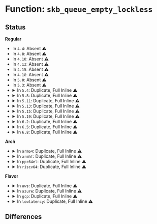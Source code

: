 # Function: <code>skb_queue_empty_lockless</code>

## Status
<b>Regular</b>
<ul>
<li>
In <code>4.4</code>: Absent ⚠️
</li>
<li>
In <code>4.8</code>: Absent ⚠️
</li>
<li>
In <code>4.10</code>: Absent ⚠️
</li>
<li>
In <code>4.13</code>: Absent ⚠️
</li>
<li>
In <code>4.15</code>: Absent ⚠️
</li>
<li>
In <code>4.18</code>: Absent ⚠️
</li>
<li>
In <code>5.0</code>: Absent ⚠️
</li>
<li>
In <code>5.3</code>: Absent ⚠️
</li>
<li>
<details>
<summary>In <code>5.4</code>: Duplicate, Full Inline ⚠️</summary>

**Collision:** Static Duplication

**Inline:** Full

**Transformation:** False

**Instances:**

```
In net/core/sock.c (ffffffff81912455)
Location: include/linux/skbuff.h:1507
Inline: True
Inline callers:
  - net/core/sock.c:sk_busy_loop_end
```
```
In net/core/datagram.c (ffffffff81921ec5)
Location: include/linux/skbuff.h:1507
Inline: True
Inline callers:
  - net/core/datagram.c:datagram_poll
  - net/core/datagram.c:datagram_poll
```
```
In net/ipv4/tcp.c (ffffffff819c059f)
Location: include/linux/skbuff.h:1507
Inline: True
Inline callers:
  - net/ipv4/tcp.c:tcp_recvmsg
  - net/ipv4/tcp.c:tcp_poll
```
```
In net/ipv4/udp.c (ffffffff819e7ec0)
Location: include/linux/skbuff.h:1507
Inline: True
Inline callers:
  - net/ipv4/udp.c:udp_poll
  - net/ipv4/udp.c:__skb_recv_udp
  - net/ipv4/udp.c:__skb_recv_udp
  - net/ipv4/udp.c:first_packet_length
```
```
In net/unix/af_unix.c (ffffffff81a31330)
Location: include/linux/skbuff.h:1507
Inline: True
Inline callers:
  - net/unix/af_unix.c:unix_dgram_poll
  - net/unix/af_unix.c:unix_dgram_poll
  - net/unix/af_unix.c:unix_poll
```
</details>
</li>
<li>
<details>
<summary>In <code>5.8</code>: Duplicate, Full Inline ⚠️</summary>

**Collision:** Static Duplication

**Inline:** Full

**Transformation:** False

**Instances:**

```
In net/core/sock.c (ffffffff819e42d5)
Location: include/linux/skbuff.h:1518
Inline: True
Inline callers:
  - net/core/sock.c:sk_busy_loop_end
```
```
In net/core/datagram.c (ffffffff819f5105)
Location: include/linux/skbuff.h:1518
Inline: True
Inline callers:
  - net/core/datagram.c:datagram_poll
  - net/core/datagram.c:datagram_poll
```
```
In net/ipv4/tcp.c (ffffffff81aab612)
Location: include/linux/skbuff.h:1518
Inline: True
Inline callers:
  - net/ipv4/tcp.c:tcp_recvmsg
  - net/ipv4/tcp.c:tcp_poll
```
```
In net/ipv4/udp.c (ffffffff81ad4e30)
Location: include/linux/skbuff.h:1518
Inline: True
Inline callers:
  - net/ipv4/udp.c:udp_poll
  - net/ipv4/udp.c:__skb_recv_udp
  - net/ipv4/udp.c:__skb_recv_udp
  - net/ipv4/udp.c:first_packet_length
```
```
In net/unix/af_unix.c (ffffffff81b252ec)
Location: include/linux/skbuff.h:1518
Inline: True
Inline callers:
  - net/unix/af_unix.c:unix_dgram_poll
  - net/unix/af_unix.c:unix_dgram_poll
  - net/unix/af_unix.c:unix_poll
```
</details>
</li>
<li>
<details>
<summary>In <code>5.11</code>: Duplicate, Full Inline ⚠️</summary>

**Collision:** Static Duplication

**Inline:** Full

**Transformation:** False

**Instances:**

```
In net/core/sock.c (ffffffff819e3b55)
Location: include/linux/skbuff.h:1539
Inline: True
Inline callers:
  - net/core/sock.c:sk_busy_loop_end
```
```
In net/core/datagram.c (ffffffff819f4b35)
Location: include/linux/skbuff.h:1539
Inline: True
Inline callers:
  - net/core/datagram.c:datagram_poll
  - net/core/datagram.c:datagram_poll
```
```
In net/core/dev.c (ffffffff81a047ce)
Location: include/linux/skbuff.h:1539
Inline: True
Inline callers:
  - net/core/dev.c:flush_all_backlogs
```
```
In net/netlink/af_netlink.c (ffffffff81a81224)
Location: include/linux/skbuff.h:1539
Inline: True
Inline callers:
  - net/netlink/af_netlink.c:netlink_recvmsg
```
```
In net/ipv4/tcp.c (ffffffff81ab6af2)
Location: include/linux/skbuff.h:1539
Inline: True
Inline callers:
  - net/ipv4/tcp.c:tcp_recvmsg
  - net/ipv4/tcp.c:tcp_poll
```
```
In net/ipv4/udp.c (ffffffff81ae1370)
Location: include/linux/skbuff.h:1539
Inline: True
Inline callers:
  - net/ipv4/udp.c:udp_poll
  - net/ipv4/udp.c:__skb_recv_udp
  - net/ipv4/udp.c:__skb_recv_udp
  - net/ipv4/udp.c:first_packet_length
```
```
In net/unix/af_unix.c (ffffffff81b33e5c)
Location: include/linux/skbuff.h:1539
Inline: True
Inline callers:
  - net/unix/af_unix.c:unix_dgram_poll
  - net/unix/af_unix.c:unix_dgram_poll
  - net/unix/af_unix.c:unix_poll
```
```
In net/mptcp/protocol.c (ffffffff81bbe0ed)
Location: include/linux/skbuff.h:1539
Inline: True
Inline callers:
  - net/mptcp/protocol.c:mptcp_recvmsg
  - net/mptcp/protocol.c:mptcp_recvmsg
  - net/mptcp/protocol.c:__mptcp_move_skbs
```
</details>
</li>
<li>
<details>
<summary>In <code>5.13</code>: Duplicate, Full Inline ⚠️</summary>

**Collision:** Static Duplication

**Inline:** Full

**Transformation:** False

**Instances:**

```
In net/core/sock.c (ffffffff819c9be5)
Location: include/linux/skbuff.h:1555
Inline: True
Inline callers:
  - net/core/sock.c:sk_busy_loop_end
```
```
In net/core/datagram.c (ffffffff819dacc5)
Location: include/linux/skbuff.h:1555
Inline: True
Inline callers:
  - net/core/datagram.c:datagram_poll
  - net/core/datagram.c:datagram_poll
```
```
In net/core/dev.c (ffffffff819ebfe5)
Location: include/linux/skbuff.h:1555
Inline: True
Inline callers:
  - net/core/dev.c:flush_all_backlogs
```
```
In net/netlink/af_netlink.c (ffffffff81a6999d)
Location: include/linux/skbuff.h:1555
Inline: True
Inline callers:
  - net/netlink/af_netlink.c:netlink_recvmsg
```
```
In net/ipv4/tcp.c (ffffffff81aa1cb4)
Location: include/linux/skbuff.h:1555
Inline: True
Inline callers:
  - net/ipv4/tcp.c:tcp_recvmsg
  - net/ipv4/tcp.c:tcp_poll
```
```
In net/ipv4/udp.c (ffffffff81acd2d0)
Location: include/linux/skbuff.h:1555
Inline: True
Inline callers:
  - net/ipv4/udp.c:udp_poll
  - net/ipv4/udp.c:__skb_recv_udp
  - net/ipv4/udp.c:__skb_recv_udp
  - net/ipv4/udp.c:first_packet_length
```
```
In net/unix/af_unix.c (ffffffff81b2180c)
Location: include/linux/skbuff.h:1555
Inline: True
Inline callers:
  - net/unix/af_unix.c:unix_dgram_poll
  - net/unix/af_unix.c:unix_dgram_poll
  - net/unix/af_unix.c:unix_poll
```
```
In net/mptcp/protocol.c (ffffffff81bb0377)
Location: include/linux/skbuff.h:1555
Inline: True
Inline callers:
  - net/mptcp/protocol.c:mptcp_worker
  - net/mptcp/protocol.c:mptcp_recvmsg
  - net/mptcp/protocol.c:mptcp_recvmsg
  - net/mptcp/protocol.c:__mptcp_move_skbs
```
</details>
</li>
<li>
<details>
<summary>In <code>5.15</code>: Duplicate, Full Inline ⚠️</summary>

**Collision:** Static Duplication

**Inline:** Full

**Transformation:** False

**Instances:**

```
In net/core/sock.c (ffffffff81a79085)
Location: include/linux/skbuff.h:1568
Inline: True
Inline callers:
  - net/core/sock.c:sk_busy_loop_end
```
```
In net/core/datagram.c (ffffffff81a8b345)
Location: include/linux/skbuff.h:1568
Inline: True
Inline callers:
  - net/core/datagram.c:datagram_poll
  - net/core/datagram.c:datagram_poll
```
```
In net/core/dev.c (ffffffff81a9cf92)
Location: include/linux/skbuff.h:1568
Inline: True
Inline callers:
  - net/core/dev.c:flush_all_backlogs
```
```
In net/netlink/af_netlink.c (ffffffff81b22f5a)
Location: include/linux/skbuff.h:1568
Inline: True
Inline callers:
  - net/netlink/af_netlink.c:netlink_recvmsg
```
```
In net/ipv4/tcp.c (ffffffff81b5e7c4)
Location: include/linux/skbuff.h:1568
Inline: True
Inline callers:
  - net/ipv4/tcp.c:tcp_recvmsg
  - net/ipv4/tcp.c:tcp_poll
```
```
In net/ipv4/udp.c (ffffffff81b8bc54)
Location: include/linux/skbuff.h:1568
Inline: True
Inline callers:
  - net/ipv4/udp.c:udp_poll
  - net/ipv4/udp.c:__skb_recv_udp
  - net/ipv4/udp.c:__skb_recv_udp
  - net/ipv4/udp.c:first_packet_length
```
```
In net/unix/af_unix.c (ffffffff81be6b5c)
Location: include/linux/skbuff.h:1568
Inline: True
Inline callers:
  - net/unix/af_unix.c:unix_dgram_poll
  - net/unix/af_unix.c:unix_dgram_poll
  - net/unix/af_unix.c:unix_poll
```
```
In net/mptcp/protocol.c (ffffffff81c77b45)
Location: include/linux/skbuff.h:1568
Inline: True
Inline callers:
  - net/mptcp/protocol.c:mptcp_poll
  - net/mptcp/protocol.c:mptcp_poll
  - net/mptcp/protocol.c:mptcp_worker
  - net/mptcp/protocol.c:mptcp_recvmsg
  - net/mptcp/protocol.c:__mptcp_move_skbs
```
</details>
</li>
<li>
<details>
<summary>In <code>5.19</code>: Duplicate, Full Inline ⚠️</summary>

**Collision:** Static Duplication

**Inline:** Full

**Transformation:** False

**Instances:**

```
In net/core/sock.c (ffffffff81becd75)
Location: include/linux/skbuff.h:1917
Inline: True
Inline callers:
  - net/core/sock.c:sk_busy_loop_end
```
```
In net/core/datagram.c (ffffffff81c005f6)
Location: include/linux/skbuff.h:1917
Inline: True
Inline callers:
  - net/core/datagram.c:datagram_poll
  - net/core/datagram.c:datagram_poll
```
```
In net/core/dev.c (ffffffff81c0f703)
Location: include/linux/skbuff.h:1917
Inline: True
Inline callers:
  - net/core/dev.c:flush_all_backlogs
```
```
In net/core/neighbour.c (ffffffff81c2737c)
Location: include/linux/skbuff.h:1917
Inline: True
```
```
In net/netlink/af_netlink.c (ffffffff81cabb37)
Location: include/linux/skbuff.h:1917
Inline: True
Inline callers:
  - net/netlink/af_netlink.c:netlink_recvmsg
```
```
In net/ipv4/tcp.c (ffffffff81ced1b8)
Location: include/linux/skbuff.h:1917
Inline: True
Inline callers:
  - net/ipv4/tcp.c:tcp_recvmsg
  - net/ipv4/tcp.c:tcp_poll
```
```
In net/ipv4/udp.c (ffffffff81d1a774)
Location: include/linux/skbuff.h:1917
Inline: True
Inline callers:
  - net/ipv4/udp.c:udp_poll
  - net/ipv4/udp.c:__skb_recv_udp
  - net/ipv4/udp.c:__skb_recv_udp
  - net/ipv4/udp.c:first_packet_length
```
```
In net/unix/af_unix.c (ffffffff81d7d53f)
Location: include/linux/skbuff.h:1917
Inline: True
Inline callers:
  - net/unix/af_unix.c:unix_dgram_poll
  - net/unix/af_unix.c:unix_dgram_poll
  - net/unix/af_unix.c:unix_poll
```
```
In net/mptcp/protocol.c (ffffffff81e1d006)
Location: include/linux/skbuff.h:1917
Inline: True
Inline callers:
  - net/mptcp/protocol.c:mptcp_poll
  - net/mptcp/protocol.c:mptcp_poll
  - net/mptcp/protocol.c:mptcp_worker
  - net/mptcp/protocol.c:mptcp_recvmsg
  - net/mptcp/protocol.c:__mptcp_move_skbs
```
</details>
</li>
<li>
<details>
<summary>In <code>6.2</code>: Duplicate, Full Inline ⚠️</summary>

**Collision:** Static Duplication

**Inline:** Full

**Transformation:** False

**Instances:**

```
In net/core/sock.c (ffffffff81d992f5)
Location: include/linux/skbuff.h:1775
Inline: True
Inline callers:
  - net/core/sock.c:sk_busy_loop_end
```
```
In net/core/datagram.c (ffffffff81dafdf6)
Location: include/linux/skbuff.h:1775
Inline: True
Inline callers:
  - net/core/datagram.c:datagram_poll
  - net/core/datagram.c:datagram_poll
```
```
In net/core/dev.c (ffffffff81dc2075)
Location: include/linux/skbuff.h:1775
Inline: True
Inline callers:
  - net/core/dev.c:flush_all_backlogs
```
```
In net/core/neighbour.c (ffffffff81dd9ed8)
Location: include/linux/skbuff.h:1775
Inline: True
```
```
In net/netlink/af_netlink.c (ffffffff81e68957)
Location: include/linux/skbuff.h:1775
Inline: True
Inline callers:
  - net/netlink/af_netlink.c:netlink_recvmsg
```
```
In net/ipv4/tcp.c (ffffffff81eb10e4)
Location: include/linux/skbuff.h:1775
Inline: True
Inline callers:
  - net/ipv4/tcp.c:tcp_recvmsg
  - net/ipv4/tcp.c:tcp_poll
```
```
In net/ipv4/udp.c (ffffffff81ee1494)
Location: include/linux/skbuff.h:1775
Inline: True
Inline callers:
  - net/ipv4/udp.c:udp_poll
  - net/ipv4/udp.c:__skb_recv_udp
  - net/ipv4/udp.c:__skb_recv_udp
  - net/ipv4/udp.c:first_packet_length
```
```
In net/unix/af_unix.c (ffffffff81f4ad4f)
Location: include/linux/skbuff.h:1775
Inline: True
Inline callers:
  - net/unix/af_unix.c:unix_dgram_poll
  - net/unix/af_unix.c:unix_dgram_poll
  - net/unix/af_unix.c:unix_poll
```
```
In net/mptcp/protocol.c (ffffffff81ff4543)
Location: include/linux/skbuff.h:1775
Inline: True
Inline callers:
  - net/mptcp/protocol.c:mptcp_poll
  - net/mptcp/protocol.c:mptcp_poll
  - net/mptcp/protocol.c:__mptcp_close
  - net/mptcp/protocol.c:__mptcp_close
  - net/mptcp/protocol.c:mptcp_worker
  - net/mptcp/protocol.c:mptcp_recvmsg
  - net/mptcp/protocol.c:__mptcp_move_skbs
```
</details>
</li>
<li>
<details>
<summary>In <code>6.5</code>: Duplicate, Full Inline ⚠️</summary>

**Collision:** Static Duplication

**Inline:** Full

**Transformation:** False

**Instances:**

```
In net/core/sock.c (ffffffff81e07615)
Location: include/linux/skbuff.h:1811
Inline: True
Inline callers:
  - net/core/sock.c:sk_busy_loop_end
```
```
In net/core/datagram.c (ffffffff81e20066)
Location: include/linux/skbuff.h:1811
Inline: True
Inline callers:
  - net/core/datagram.c:datagram_poll
  - net/core/datagram.c:datagram_poll
```
```
In net/core/dev.c (ffffffff81e315d5)
Location: include/linux/skbuff.h:1811
Inline: True
Inline callers:
  - net/core/dev.c:flush_all_backlogs
```
```
In net/core/neighbour.c (ffffffff81e4ac38)
Location: include/linux/skbuff.h:1811
Inline: True
```
```
In net/netlink/af_netlink.c (ffffffff81ec47e3)
Location: include/linux/skbuff.h:1811
Inline: True
Inline callers:
  - net/netlink/af_netlink.c:netlink_recvmsg
```
```
In net/ipv4/tcp.c (ffffffff81f0f774)
Location: include/linux/skbuff.h:1811
Inline: True
Inline callers:
  - net/ipv4/tcp.c:tcp_recvmsg
  - net/ipv4/tcp.c:tcp_poll
```
```
In net/ipv4/udp.c (ffffffff81f40ed4)
Location: include/linux/skbuff.h:1811
Inline: True
Inline callers:
  - net/ipv4/udp.c:udp_poll
  - net/ipv4/udp.c:__skb_recv_udp
  - net/ipv4/udp.c:__skb_recv_udp
  - net/ipv4/udp.c:first_packet_length
```
```
In net/ipv4/tcp_bpf.c (ffffffff81f8640b)
Location: include/linux/skbuff.h:1811
Inline: True
Inline callers:
  - net/ipv4/tcp_bpf.c:tcp_msg_wait_data
  - net/ipv4/tcp_bpf.c:tcp_msg_wait_data
```
```
In net/unix/af_unix.c (ffffffff81faaa08)
Location: include/linux/skbuff.h:1811
Inline: True
Inline callers:
  - net/unix/af_unix.c:unix_dgram_poll
  - net/unix/af_unix.c:unix_dgram_poll
  - net/unix/af_unix.c:unix_poll
```
```
In net/mptcp/protocol.c (ffffffff82070f16)
Location: include/linux/skbuff.h:1811
Inline: True
Inline callers:
  - net/mptcp/protocol.c:mptcp_poll
  - net/mptcp/protocol.c:mptcp_poll
  - net/mptcp/protocol.c:__mptcp_close
  - net/mptcp/protocol.c:__mptcp_close
  - net/mptcp/protocol.c:mptcp_worker
  - net/mptcp/protocol.c:mptcp_recvmsg
  - net/mptcp/protocol.c:__mptcp_move_skbs
```
</details>
</li>
<li>
<details>
<summary>In <code>6.8</code>: Duplicate, Full Inline ⚠️</summary>

**Collision:** Static Duplication

**Inline:** Full

**Transformation:** False

**Instances:**

```
In net/core/sock.c (ffffffff81ec4005)
Location: include/linux/skbuff.h:1818
Inline: True
```
```
In net/core/skbuff.c (ffffffff81ecd624)
Location: include/linux/skbuff.h:1818
Inline: True
Inline callers:
  - net/core/skbuff.c:sock_dequeue_err_skb
  - net/core/skbuff.c:skb_queue_purge_reason
```
```
In net/core/datagram.c (ffffffff81eddf46)
Location: include/linux/skbuff.h:1818
Inline: True
Inline callers:
  - net/core/datagram.c:datagram_poll
  - net/core/datagram.c:datagram_poll
```
```
In net/core/dev.c (ffffffff81eefd55)
Location: include/linux/skbuff.h:1818
Inline: True
Inline callers:
  - net/core/dev.c:flush_all_backlogs
```
```
In net/core/neighbour.c (ffffffff81f09958)
Location: include/linux/skbuff.h:1818
Inline: True
```
```
In net/netlink/af_netlink.c (ffffffff81f87bab)
Location: include/linux/skbuff.h:1818
Inline: True
Inline callers:
  - net/netlink/af_netlink.c:netlink_recvmsg
```
```
In net/ipv4/tcp.c (ffffffff81fd3964)
Location: include/linux/skbuff.h:1818
Inline: True
Inline callers:
  - net/ipv4/tcp.c:tcp_recvmsg
  - net/ipv4/tcp.c:tcp_poll
```
```
In net/ipv4/udp.c (ffffffff82006b24)
Location: include/linux/skbuff.h:1818
Inline: True
Inline callers:
  - net/ipv4/udp.c:udp_poll
  - net/ipv4/udp.c:__skb_recv_udp
  - net/ipv4/udp.c:__skb_recv_udp
  - net/ipv4/udp.c:first_packet_length
```
```
In net/ipv4/tcp_bpf.c (ffffffff8204d9fa)
Location: include/linux/skbuff.h:1818
Inline: True
Inline callers:
  - net/ipv4/tcp_bpf.c:tcp_msg_wait_data
  - net/ipv4/tcp_bpf.c:tcp_msg_wait_data
```
```
In net/unix/af_unix.c (ffffffff82077df8)
Location: include/linux/skbuff.h:1818
Inline: True
Inline callers:
  - net/unix/af_unix.c:unix_dgram_poll
  - net/unix/af_unix.c:unix_dgram_poll
  - net/unix/af_unix.c:unix_poll
```
```
In net/mptcp/protocol.c (ffffffff8214b4e0)
Location: include/linux/skbuff.h:1818
Inline: True
Inline callers:
  - net/mptcp/protocol.c:mptcp_worker
  - net/mptcp/protocol.c:mptcp_recvmsg
  - net/mptcp/protocol.c:__mptcp_move_skbs
```
</details>
</li>
</ul>
<b>Arch</b>
<ul>
<li>
<details>
<summary>In <code>arm64</code>: Duplicate, Full Inline ⚠️</summary>

**Collision:** Static Duplication

**Inline:** Full

**Transformation:** False

**Instances:**

```
In net/core/sock.c (ffff800010ba9fa4)
Location: include/linux/skbuff.h:1507
Inline: True
Inline callers:
  - net/core/sock.c:sk_busy_loop_end
```
```
In net/core/datagram.c (ffff800010bbc580)
Location: include/linux/skbuff.h:1507
Inline: True
Inline callers:
  - net/core/datagram.c:datagram_poll
  - net/core/datagram.c:datagram_poll
```
```
In net/ipv4/tcp.c (ffff800010c70a90)
Location: include/linux/skbuff.h:1507
Inline: True
Inline callers:
  - net/ipv4/tcp.c:tcp_recvmsg
  - net/ipv4/tcp.c:tcp_poll
```
```
In net/ipv4/udp.c (ffff800010c9cc10)
Location: include/linux/skbuff.h:1507
Inline: True
Inline callers:
  - net/ipv4/udp.c:udp_poll
  - net/ipv4/udp.c:__skb_recv_udp
  - net/ipv4/udp.c:__skb_recv_udp
  - net/ipv4/udp.c:first_packet_length
```
```
In net/unix/af_unix.c (ffff800010cf1c74)
Location: include/linux/skbuff.h:1507
Inline: True
Inline callers:
  - net/unix/af_unix.c:unix_dgram_poll
  - net/unix/af_unix.c:unix_dgram_poll
  - net/unix/af_unix.c:unix_poll
```
</details>
</li>
<li>
<details>
<summary>In <code>armhf</code>: Duplicate, Full Inline ⚠️</summary>

**Collision:** Static Duplication

**Inline:** Full

**Transformation:** False

**Instances:**

```
In net/core/sock.c (c0cc8644)
Location: include/linux/skbuff.h:1507
Inline: True
Inline callers:
  - net/core/sock.c:sk_busy_loop_end
```
```
In net/core/datagram.c (c0cd88ac)
Location: include/linux/skbuff.h:1507
Inline: True
Inline callers:
  - net/core/datagram.c:datagram_poll
  - net/core/datagram.c:datagram_poll
```
```
In net/ipv4/tcp.c (c0d7ff94)
Location: include/linux/skbuff.h:1507
Inline: True
Inline callers:
  - net/ipv4/tcp.c:tcp_recvmsg
  - net/ipv4/tcp.c:tcp_poll
```
```
In net/ipv4/udp.c (c0da9d30)
Location: include/linux/skbuff.h:1507
Inline: True
Inline callers:
  - net/ipv4/udp.c:udp_poll
  - net/ipv4/udp.c:__skb_recv_udp
  - net/ipv4/udp.c:__skb_recv_udp
  - net/ipv4/udp.c:first_packet_length
```
```
In net/unix/af_unix.c (c0df7ae0)
Location: include/linux/skbuff.h:1507
Inline: True
Inline callers:
  - net/unix/af_unix.c:unix_dgram_poll
  - net/unix/af_unix.c:unix_dgram_poll
  - net/unix/af_unix.c:unix_poll
```
</details>
</li>
<li>
<details>
<summary>In <code>ppc64el</code>: Duplicate, Full Inline ⚠️</summary>

**Collision:** Static Duplication

**Inline:** Full

**Transformation:** False

**Instances:**

```
In net/core/sock.c (c000000000c7f840)
Location: include/linux/skbuff.h:1507
Inline: True
Inline callers:
  - net/core/sock.c:sk_busy_loop_end
```
```
In net/core/datagram.c (c000000000c94638)
Location: include/linux/skbuff.h:1507
Inline: True
Inline callers:
  - net/core/datagram.c:datagram_poll
  - net/core/datagram.c:datagram_poll
```
```
In net/ipv4/tcp.c (c000000000d77ae4)
Location: include/linux/skbuff.h:1507
Inline: True
Inline callers:
  - net/ipv4/tcp.c:tcp_recvmsg
  - net/ipv4/tcp.c:tcp_poll
```
```
In net/ipv4/udp.c (c000000000dad31c)
Location: include/linux/skbuff.h:1507
Inline: True
Inline callers:
  - net/ipv4/udp.c:udp_poll
  - net/ipv4/udp.c:__skb_recv_udp
  - net/ipv4/udp.c:__skb_recv_udp
  - net/ipv4/udp.c:first_packet_length
```
```
In net/unix/af_unix.c (c000000000e1589c)
Location: include/linux/skbuff.h:1507
Inline: True
Inline callers:
  - net/unix/af_unix.c:unix_dgram_poll
  - net/unix/af_unix.c:unix_dgram_poll
  - net/unix/af_unix.c:unix_poll
```
</details>
</li>
<li>
<details>
<summary>In <code>riscv64</code>: Duplicate, Full Inline ⚠️</summary>

**Collision:** Static Duplication

**Inline:** Full

**Transformation:** False

**Instances:**

```
In net/core/sock.c (ffffffe00073d4e0)
Location: include/linux/skbuff.h:1507
Inline: True
Inline callers:
  - net/core/sock.c:sk_busy_loop_end
```
```
In net/core/datagram.c (ffffffe00074a6f2)
Location: include/linux/skbuff.h:1507
Inline: True
Inline callers:
  - net/core/datagram.c:datagram_poll
  - net/core/datagram.c:datagram_poll
```
```
In net/ipv4/tcp.c (ffffffe0007d62f4)
Location: include/linux/skbuff.h:1507
Inline: True
Inline callers:
  - net/ipv4/tcp.c:tcp_recvmsg
  - net/ipv4/tcp.c:tcp_poll
```
```
In net/ipv4/udp.c (ffffffe0007fa152)
Location: include/linux/skbuff.h:1507
Inline: True
Inline callers:
  - net/ipv4/udp.c:udp_poll
  - net/ipv4/udp.c:__skb_recv_udp
  - net/ipv4/udp.c:__skb_recv_udp
  - net/ipv4/udp.c:first_packet_length
```
```
In net/unix/af_unix.c (ffffffe00083da16)
Location: include/linux/skbuff.h:1507
Inline: True
Inline callers:
  - net/unix/af_unix.c:unix_dgram_poll
  - net/unix/af_unix.c:unix_dgram_poll
  - net/unix/af_unix.c:unix_poll
```
</details>
</li>
</ul>
<b>Flavor</b>
<ul>
<li>
<details>
<summary>In <code>aws</code>: Duplicate, Full Inline ⚠️</summary>

**Collision:** Static Duplication

**Inline:** Full

**Transformation:** False

**Instances:**

```
In net/core/sock.c (ffffffff818b2455)
Location: include/linux/skbuff.h:1507
Inline: True
Inline callers:
  - net/core/sock.c:sk_busy_loop_end
```
```
In net/core/datagram.c (ffffffff818c1ec5)
Location: include/linux/skbuff.h:1507
Inline: True
Inline callers:
  - net/core/datagram.c:datagram_poll
  - net/core/datagram.c:datagram_poll
```
```
In net/ipv4/tcp.c (ffffffff8196040f)
Location: include/linux/skbuff.h:1507
Inline: True
Inline callers:
  - net/ipv4/tcp.c:tcp_recvmsg
  - net/ipv4/tcp.c:tcp_poll
```
```
In net/ipv4/udp.c (ffffffff81987d30)
Location: include/linux/skbuff.h:1507
Inline: True
Inline callers:
  - net/ipv4/udp.c:udp_poll
  - net/ipv4/udp.c:__skb_recv_udp
  - net/ipv4/udp.c:__skb_recv_udp
  - net/ipv4/udp.c:first_packet_length
```
```
In net/unix/af_unix.c (ffffffff819d09c0)
Location: include/linux/skbuff.h:1507
Inline: True
Inline callers:
  - net/unix/af_unix.c:unix_dgram_poll
  - net/unix/af_unix.c:unix_dgram_poll
  - net/unix/af_unix.c:unix_poll
```
</details>
</li>
<li>
<details>
<summary>In <code>azure</code>: Duplicate, Full Inline ⚠️</summary>

**Collision:** Static Duplication

**Inline:** Full

**Transformation:** False

**Instances:**

```
In net/core/sock.c (ffffffff8186c3a5)
Location: include/linux/skbuff.h:1507
Inline: True
Inline callers:
  - net/core/sock.c:sk_busy_loop_end
```
```
In net/core/datagram.c (ffffffff8187be05)
Location: include/linux/skbuff.h:1507
Inline: True
Inline callers:
  - net/core/datagram.c:datagram_poll
  - net/core/datagram.c:datagram_poll
```
```
In net/ipv4/tcp.c (ffffffff81919eff)
Location: include/linux/skbuff.h:1507
Inline: True
Inline callers:
  - net/ipv4/tcp.c:tcp_recvmsg
  - net/ipv4/tcp.c:tcp_poll
```
```
In net/ipv4/udp.c (ffffffff819417f0)
Location: include/linux/skbuff.h:1507
Inline: True
Inline callers:
  - net/ipv4/udp.c:udp_poll
  - net/ipv4/udp.c:__skb_recv_udp
  - net/ipv4/udp.c:__skb_recv_udp
  - net/ipv4/udp.c:first_packet_length
```
```
In net/unix/af_unix.c (ffffffff8198d780)
Location: include/linux/skbuff.h:1507
Inline: True
Inline callers:
  - net/unix/af_unix.c:unix_dgram_poll
  - net/unix/af_unix.c:unix_dgram_poll
  - net/unix/af_unix.c:unix_poll
```
</details>
</li>
<li>
<details>
<summary>In <code>gcp</code>: Duplicate, Full Inline ⚠️</summary>

**Collision:** Static Duplication

**Inline:** Full

**Transformation:** False

**Instances:**

```
In net/core/sock.c (ffffffff81903455)
Location: include/linux/skbuff.h:1507
Inline: True
Inline callers:
  - net/core/sock.c:sk_busy_loop_end
```
```
In net/core/datagram.c (ffffffff81912ec5)
Location: include/linux/skbuff.h:1507
Inline: True
Inline callers:
  - net/core/datagram.c:datagram_poll
  - net/core/datagram.c:datagram_poll
```
```
In net/ipv4/tcp.c (ffffffff819cabdf)
Location: include/linux/skbuff.h:1507
Inline: True
Inline callers:
  - net/ipv4/tcp.c:tcp_recvmsg
  - net/ipv4/tcp.c:tcp_poll
```
```
In net/ipv4/udp.c (ffffffff819f2500)
Location: include/linux/skbuff.h:1507
Inline: True
Inline callers:
  - net/ipv4/udp.c:udp_poll
  - net/ipv4/udp.c:__skb_recv_udp
  - net/ipv4/udp.c:__skb_recv_udp
  - net/ipv4/udp.c:first_packet_length
```
```
In net/unix/af_unix.c (ffffffff81a3b440)
Location: include/linux/skbuff.h:1507
Inline: True
Inline callers:
  - net/unix/af_unix.c:unix_dgram_poll
  - net/unix/af_unix.c:unix_dgram_poll
  - net/unix/af_unix.c:unix_poll
```
</details>
</li>
<li>
<details>
<summary>In <code>lowlatency</code>: Duplicate, Full Inline ⚠️</summary>

**Collision:** Static Duplication

**Inline:** Full

**Transformation:** False

**Instances:**

```
In net/core/sock.c (ffffffff81924435)
Location: include/linux/skbuff.h:1507
Inline: True
Inline callers:
  - net/core/sock.c:sk_busy_loop_end
```
```
In net/core/datagram.c (ffffffff81934045)
Location: include/linux/skbuff.h:1507
Inline: True
Inline callers:
  - net/core/datagram.c:datagram_poll
  - net/core/datagram.c:datagram_poll
```
```
In net/ipv4/tcp.c (ffffffff819d476f)
Location: include/linux/skbuff.h:1507
Inline: True
Inline callers:
  - net/ipv4/tcp.c:tcp_recvmsg
  - net/ipv4/tcp.c:tcp_poll
```
```
In net/ipv4/udp.c (ffffffff819fc300)
Location: include/linux/skbuff.h:1507
Inline: True
Inline callers:
  - net/ipv4/udp.c:udp_poll
  - net/ipv4/udp.c:__skb_recv_udp
  - net/ipv4/udp.c:__skb_recv_udp
  - net/ipv4/udp.c:first_packet_length
```
```
In net/unix/af_unix.c (ffffffff81a460c0)
Location: include/linux/skbuff.h:1507
Inline: True
Inline callers:
  - net/unix/af_unix.c:unix_dgram_poll
  - net/unix/af_unix.c:unix_dgram_poll
  - net/unix/af_unix.c:unix_poll
```
</details>
</li>
</ul>

## Differences

